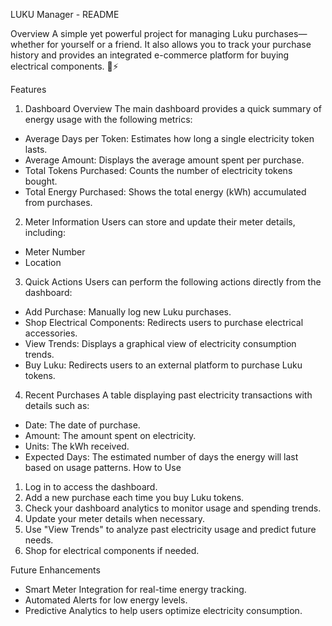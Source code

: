 LUKU Manager - README

Overview
A simple yet powerful project for managing Luku purchases—whether for yourself or a friend. It also allows you to track your purchase history and provides an integrated e-commerce platform for buying electrical components. 🚀⚡

Features
1. Dashboard Overview
The main dashboard provides a quick summary of energy usage with the following metrics:
* Average Days per Token: Estimates how long a single electricity token lasts.
* Average Amount: Displays the average amount spent per purchase.
* Total Tokens Purchased: Counts the number of electricity tokens bought.
* Total Energy Purchased: Shows the total energy (kWh) accumulated from purchases.
2. Meter Information
Users can store and update their meter details, including:
* Meter Number
* Location
3. Quick Actions
Users can perform the following actions directly from the dashboard:
* Add Purchase: Manually log new Luku purchases.
* Shop Electrical Components: Redirects users to purchase electrical accessories.
* View Trends: Displays a graphical view of electricity consumption trends.
* Buy Luku: Redirects users to an external platform to purchase Luku tokens.
4. Recent Purchases	
A table displaying past electricity transactions with details such as:
* Date: The date of purchase.
* Amount: The amount spent on electricity.
* Units: The kWh received.
* Expected Days: The estimated number of days the energy will last based on usage patterns.
How to Use
1. Log in to access the dashboard.
2. Add a new purchase each time you buy Luku tokens.
3. Check your dashboard analytics to monitor usage and spending trends.
4. Update your meter details when necessary.
5. Use "View Trends" to analyze past electricity usage and predict future needs.
6. Shop for electrical components if needed.

Future Enhancements
* Smart Meter Integration for real-time energy tracking.
* Automated Alerts for low energy levels.
* Predictive Analytics to help users optimize electricity consumption.

